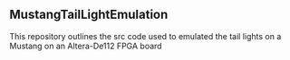 ## MustangTailLightEmulation

This repository outlines the src code used to emulated the tail lights on a Mustang on an Altera-De112 FPGA board
